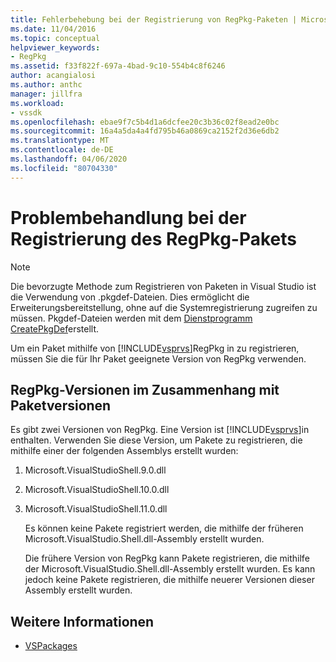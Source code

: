 ```yaml
---
title: Fehlerbehebung bei der Registrierung von RegPkg-Paketen | Microsoft Docs
ms.date: 11/04/2016
ms.topic: conceptual
helpviewer_keywords:
- RegPkg
ms.assetid: f33f822f-697a-4bad-9c10-554b4c8f6246
author: acangialosi
ms.author: anthc
manager: jillfra
ms.workload:
- vssdk
ms.openlocfilehash: ebae9f7c5b4d1a6dcfee20c3b36c02f8ead2e0bc
ms.sourcegitcommit: 16a4a5da4a4fd795b46a0869ca2152f2d36e6db2
ms.translationtype: MT
ms.contentlocale: de-DE
ms.lasthandoff: 04/06/2020
ms.locfileid: "80704330"
---
```

# <a name="troubleshooting-regpkg-package-registration"></a>Problembehandlung bei der Registrierung des RegPkg-Pakets
> [!NOTE]
> Die bevorzugte Methode zum Registrieren von Paketen in Visual Studio ist die Verwendung von .pkgdef-Dateien. Dies ermöglicht die Erweiterungsbereitstellung, ohne auf die Systemregistrierung zugreifen zu müssen. Pkgdef-Dateien werden mit dem [Dienstprogramm CreatePkgDef](../../extensibility/internals/createpkgdef-utility.md)erstellt.

 Um ein Paket mithilfe von [!INCLUDE[vsprvs](../../code-quality/includes/vsprvs_md.md)]RegPkg in zu registrieren, müssen Sie die für Ihr Paket geeignete Version von RegPkg verwenden.

## <a name="regpkg-versions-related-to-package-versions"></a>RegPkg-Versionen im Zusammenhang mit Paketversionen
 Es gibt zwei Versionen von RegPkg. Eine Version ist [!INCLUDE[vsprvs](../../code-quality/includes/vsprvs_md.md)]in enthalten. Verwenden Sie diese Version, um Pakete zu registrieren, die mithilfe einer der folgenden Assemblys erstellt wurden:

1. Microsoft.VisualStudioShell.9.0.dll

2. Microsoft.VisualStudioShell.10.0.dll

3. Microsoft.VisualStudioShell.11.0.dll

   Es können keine Pakete registriert werden, die mithilfe der früheren Microsoft.VisualStudio.Shell.dll-Assembly erstellt wurden.

   Die frühere Version von RegPkg kann Pakete registrieren, die mithilfe der Microsoft.VisualStudio.Shell.dll-Assembly erstellt wurden. Es kann jedoch keine Pakete registrieren, die mithilfe neuerer Versionen dieser Assembly erstellt wurden.

## <a name="see-also"></a>Weitere Informationen
- [VSPackages](../../extensibility/internals/vspackages.md)

